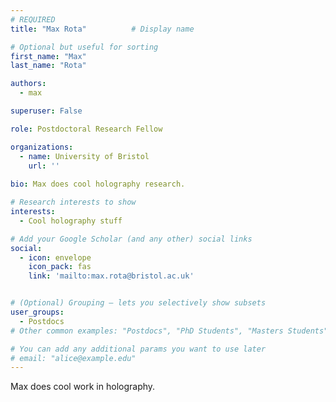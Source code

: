```yaml
---
# REQUIRED
title: "Max Rota"          # Display name

# Optional but useful for sorting
first_name: "Max"
last_name: "Rota"

authors:
  - max

superuser: False

role: Postdoctoral Research Fellow

organizations:
  - name: University of Bristol
    url: ''
  
bio: Max does cool holography research.

# Research interests to show
interests:
  - Cool holography stuff

# Add your Google Scholar (and any other) social links
social:
  - icon: envelope
    icon_pack: fas
    link: 'mailto:max.rota@bristol.ac.uk'


# (Optional) Grouping – lets you selectively show subsets
user_groups:
  - Postdocs
# Other common examples: "Postdocs", "PhD Students", "Masters Students", "Alumni"

# You can add any additional params you want to use later
# email: "alice@example.edu"
---
```

Max does cool work in holography.